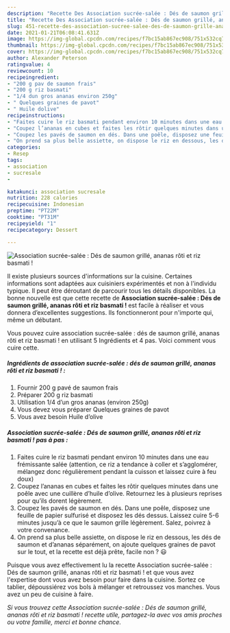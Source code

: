 ```yaml
---
description: "Recette Des Association sucrée-salée : Dés de saumon grillé, ananas rôti et riz basmati !"
title: "Recette Des Association sucrée-salée : Dés de saumon grillé, ananas rôti et riz basmati !"
slug: 451-recette-des-association-sucree-salee-des-de-saumon-grille-ananas-roti-et-riz-basmati
date: 2021-01-21T06:08:41.631Z
image: https://img-global.cpcdn.com/recipes/f7bc15ab867ec908/751x532cq70/association-sucree-salee-des-de-saumon-grille-ananas-roti-et-riz-basmati-photo-principale-de-la-recette.jpg
thumbnail: https://img-global.cpcdn.com/recipes/f7bc15ab867ec908/751x532cq70/association-sucree-salee-des-de-saumon-grille-ananas-roti-et-riz-basmati-photo-principale-de-la-recette.jpg
cover: https://img-global.cpcdn.com/recipes/f7bc15ab867ec908/751x532cq70/association-sucree-salee-des-de-saumon-grille-ananas-roti-et-riz-basmati-photo-principale-de-la-recette.jpg
author: Alexander Peterson
ratingvalue: 4
reviewcount: 10
recipeingredient:
- "200 g pav de saumon frais"
- "200 g riz basmati"
- "1/4 dun gros ananas environ 250g"
- " Quelques graines de pavot"
- " Huile dolive"
recipeinstructions:
- "Faites cuire le riz basmati pendant environ 10 minutes dans une eau frémissante salée (attention, ce riz a tendance à coller et s’agglomérer, mélangez donc régulièrement pendant la cuisson et laissez cuire à feu doux)"
- "Coupez l’ananas en cubes et faites les rôtir quelques minutes dans une poêle avec une cuillère d’huile d’olive. Retournez les à plusieurs reprises pour qu’ils dorent légèrement."
- "Coupez les pavés de saumon en dés. Dans une poêle, disposez une feuille de papier sulfurisé et disposez les dés dessus. Laissez cuire 5-6 minutes jusqu’à ce que le saumon grille légèrement. Salez, poivrez à votre convenance."
- "On prend sa plus belle assiette, on dispose le riz en dessous, les dés de saumon et d’ananas séparément, on ajoute quelques graines de pavot sur le tout, et la recette est déjà prête, facile non ? 😃"
categories:
- Resep
tags:
- association
- sucresale
- 

katakunci: association sucresale  
nutrition: 228 calories
recipecuisine: Indonesian
preptime: "PT22M"
cooktime: "PT31M"
recipeyield: "1"
recipecategory: Dessert

---
```



![Association sucrée-salée : Dés de saumon grillé, ananas rôti et riz basmati !](https://img-global.cpcdn.com/recipes/f7bc15ab867ec908/751x532cq70/association-sucree-salee-des-de-saumon-grille-ananas-roti-et-riz-basmati-photo-principale-de-la-recette.jpg)

Il existe plusieurs sources d'informations sur la cuisine. Certaines informations sont adaptées aux cuisiniers expérimentés et non à l'individu typique. Il peut être déroutant de parcourir tous les détails disponibles. La bonne nouvelle est que cette recette de <strong> Association sucrée-salée : Dés de saumon grillé, ananas rôti et riz basmati ! </strong> est facile à réaliser et vous donnera d’excellentes suggestions. Ils fonctionneront pour n'importe qui, même un débutant.

<!--inarticleads1-->

Vous pouvez cuire association sucrée-salée : dés de saumon grillé, ananas rôti et riz basmati ! en utilisant 5 Ingrédients et 4 pas. Voici comment vous cuire cette.

##### Ingrédients de association sucrée-salée : dés de saumon grillé, ananas rôti et riz basmati ! :

1. Fournir 200 g pavé de saumon frais
1. Préparer 200 g riz basmati
1. Utilisation 1/4 d’un gros ananas (environ 250g)
1. Vous devez vous préparer  Quelques graines de pavot
1. Vous avez besoin  Huile d’olive




<!--inarticleads2-->

##### Association sucrée-salée : Dés de saumon grillé, ananas rôti et riz basmati ! pas à pas :

1. Faites cuire le riz basmati pendant environ 10 minutes dans une eau frémissante salée (attention, ce riz a tendance à coller et s’agglomérer, mélangez donc régulièrement pendant la cuisson et laissez cuire à feu doux)
1. Coupez l’ananas en cubes et faites les rôtir quelques minutes dans une poêle avec une cuillère d’huile d’olive. Retournez les à plusieurs reprises pour qu’ils dorent légèrement.
1. Coupez les pavés de saumon en dés. Dans une poêle, disposez une feuille de papier sulfurisé et disposez les dés dessus. Laissez cuire 5-6 minutes jusqu’à ce que le saumon grille légèrement. Salez, poivrez à votre convenance.
1. On prend sa plus belle assiette, on dispose le riz en dessous, les dés de saumon et d’ananas séparément, on ajoute quelques graines de pavot sur le tout, et la recette est déjà prête, facile non ? 😃




<!--inarticleads1-->

<p>
Puisque vous avez effectivement lu la recette Association sucrée-salée : Dés de saumon grillé, ananas rôti et riz basmati ! et que vous avez l'expertise dont vous avez besoin pour faire dans la cuisine. Sortez ce tablier, dépoussiérez vos bols à mélanger et retroussez vos manches. Vous avez un peu de cuisine à faire.
</p>

<p>
<i>Si vous trouvez cette Association sucrée-salée : Dés de saumon grillé, ananas rôti et riz basmati ! recette utile, partagez-la avec vos amis proches ou votre famille, merci et bonne chance.</i>
</p>
